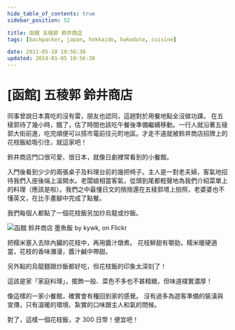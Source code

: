 ```yaml
---
hide_table_of_contents: true
sidebar_position: 52

title: 函館 五稜郭 鈴井商店
tags: [backpacker, japan, hokkaido, hakodate, cuisine]

date: 2011-05-10 19:56:38
updated: 2014-01-05 19:56:38
---
```


[函館] 五稜郭 鈴井商店
===================

同事曾說日本賣吃的沒有雷，朋友也認同，這趟對於用餐地點全沒做功課。
在五稜郭待了幾小時，餓了，估了時間也該吃午餐後準備繼續移動。一行人就沿著五稜郭大街前進，吃完順便可以搭市電前往元町地區。才走不遠就被鈴井商店招牌上的花枝飯給吸引住，就這家吧！

鈴井商店門口很可愛、很日本，就像日劇裡常看到的小餐館。

入門後看到少少的兩張桌子及料理台前的幾把椅子。主人是一對老夫婦，客氣地招待我們入座後端上溫開水。老闆娘相當客氣，從頭到尾都輕聲地為我們介紹菜單上的料理（應該是啦）。我們之中最懂日文的捨捨還在五稜郭塔上拍照，老婆婆也不懂英文，在比手畫腳中完成了點餐。

我們每個人都點了一個花枝飯另加炒烏龍或炒飯。

![函館 鈴井商店 墨魚飯 by kywk, on Flickr](http://farm8.staticflickr.com/7098/7300259142_2ef20b3bfe_c.jpg)

把糯米塞入去除內臟的花枝中，再用醬汁燉煮。
花枝鮮甜有嚼勁，糯米暖硬適當，花枝的香味瀰漫，醬汁鹹中帶甜。

另外點的烏龍麵跟炒飯都好吃，但花枝飯的印象太深刻了！

這該是家「家庭料理」，擺飾一般、菜色不多也不甚精緻，但味道樸實濃厚！

像這樣的一家小餐館，確實會有種回到家的感覺。
沒有過多為遊客準備的裝潢與宣傳，只有溫暖的環境、紮實的口味跟主人和氣的問候。

對了，這樣一個花枝飯，才 300 日幣！便宜吧！
